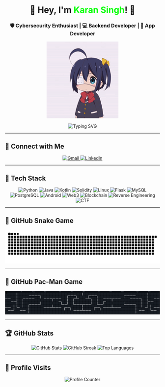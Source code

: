 <h1 align="center">🚀 Hey, I'm <span style="color:#00FF00">Karan Singh</span>! 👋</h1>

<h3 align="center">🛡️ Cybersecurity Enthusiast | 💻 Backend Developer | 📱 App Developer</h3>

<p align="center">
  <img src="https://raw.githubusercontent.com/normie69K/normie69K/main/assets/rika.gif" height="250" alt="Cool GIF" />
</p>

<p align="center">
  <img src="https://readme-typing-svg.herokuapp.com?font=Fira+Code&weight=600&size=22&pause=1000&color=00FF00&center=true&vCenter=true&width=600&height=50&lines=Cybersecurity+%7C+App+Development+%7C+Backend;Problem+Solver+%7C+Tech+Explorer;Passionate+Learner+%7C+CTF+Player" alt="Typing SVG">
</p>

---

## 🔗 **Connect with Me**
<p align="center">
  <a href="mailto:karansingh73457@gmail.com">
    <img src="https://img.shields.io/badge/Gmail-D14836?style=for-the-badge&logo=gmail&logoColor=white" alt="Gmail" />
  </a>
  <a href="www.linkedin.com/in/karan-singh-725928333" target="_blank">
    <img src="https://img.shields.io/badge/LinkedIn-0077B5?style=for-the-badge&logo=linkedin&logoColor=white" alt="LinkedIn" />
  </a>
</p>

---

## 🚀 **Tech Stack**
<p align="center">
  <img src="https://img.shields.io/badge/Python-3776AB?style=for-the-badge&logo=python&logoColor=white" alt="Python" />
  <img src="https://img.shields.io/badge/Java-007396?style=for-the-badge&logo=openjdk&logoColor=white" alt="Java" />
  <img src="https://img.shields.io/badge/Kotlin-7F52FF?style=for-the-badge&logo=kotlin&logoColor=white" alt="Kotlin" />
  <img src="https://img.shields.io/badge/Solidity-363636?style=for-the-badge&logo=solidity&logoColor=white" alt="Solidity" />
  <img src="https://img.shields.io/badge/Linux-FCC624?style=for-the-badge&logo=linux&logoColor=black" alt="Linux" />
  <img src="https://img.shields.io/badge/Flask-000000?style=for-the-badge&logo=flask&logoColor=white" alt="Flask" />
  <img src="https://img.shields.io/badge/MySQL-4479A1?style=for-the-badge&logo=mysql&logoColor=white" alt="MySQL" />
  <img src="https://img.shields.io/badge/PostgreSQL-336791?style=for-the-badge&logo=postgresql&logoColor=white" alt="PostgreSQL" />
  <img src="https://img.shields.io/badge/Android-3DDC84?style=for-the-badge&logo=android&logoColor=white" alt="Android" />
  <img src="https://img.shields.io/badge/Web3-3C3C3D?style=for-the-badge&logo=web3.js&logoColor=white" alt="Web3" />
  <img src="https://img.shields.io/badge/Blockchain-121D33?style=for-the-badge&logo=ethereum&logoColor=white" alt="Blockchain" />
  <img src="https://img.shields.io/badge/Reverse%20Engineering-FF5733?style=for-the-badge&logo=gnuradio&logoColor=white" alt="Reverse Engineering" />
  <img src="https://img.shields.io/badge/CTF-9D00FF?style=for-the-badge&logo=hackthebox&logoColor=white" alt="CTF" />
</p>

---

## 🐍 **GitHub Snake Game**
<p align="center">
  <img src="https://raw.githubusercontent.com/normie69K/normie69K/output/snake.svg" alt="Snake Animation">
</p>

---

## 👾 **GitHub Pac-Man Game**
<p align="center">
  <img src="https://raw.githubusercontent.com/normie69K/normie69K/output/pacman-contribution-graph-dark.svg" alt="Pac-Man Animation">
</p>

---

## 🏆 **GitHub Stats**
<p align="center">
  <img src="https://github-readme-stats.vercel.app/api?username=normie69K&show_icons=true&count_private=true&theme=dracula&hide_border=true" height="160" alt="GitHub Stats" />
  <img src="https://github-readme-streak-stats.herokuapp.com/?user=normie69K&theme=dracula&hide_border=true" height="160" alt="GitHub Streak" />
  <img src="https://github-readme-stats.vercel.app/api/top-langs?username=normie69K&layout=compact&theme=dracula&hide_border=true" height="160" alt="Top Languages" />
</p>

---

## 👀 **Profile Visits**
<p align="center">
  <img src="https://profile-counter.glitch.me/normie69K/count.svg" alt="Profile Counter" />
</p>
